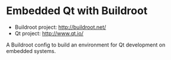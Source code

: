 # Embedded Qt with Buildroot

* Buildroot project: http://buildroot.net/
* Qt project: http://www.qt.io/

A Buildroot config to build an environment for Qt development on embedded systems.

